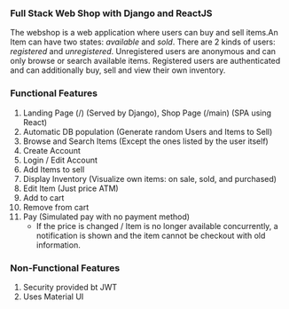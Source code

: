 ### Full Stack Web Shop with Django and ReactJS

The webshop is a  web  application where  users  can buy and  sell  items.An Item can have two states:  *available*  and  *sold*.  There  are  2  kinds  of  users: *registered* and *unregistered*. Unregistered  users  are  anonymous  and can only browse  or  search  available  items. Registered  users  are  authenticated  and  can  additionally  buy, sell and view their own inventory.

### Functional Features

1. Landing Page (/) (Served by Django), Shop Page (/main) (SPA using React)
2. Automatic DB population (Generate random Users and Items to Sell)
3. Browse and Search Items (Except the ones listed by the user itself)
4. Create Account
5. Login / Edit Account
6. Add Items to sell
7. Display Inventory (Visualize own items: on sale, sold, and purchased)
8. Edit Item (Just price ATM)
9. Add to cart
10. Remove from cart
11. Pay (Simulated pay with no payment method)
    - If the price is changed / Item is no longer available concurrently, a notification is shown and the item cannot be checkout with old information.


### Non-Functional Features

1. Security provided bt JWT
2. Uses Material UI
